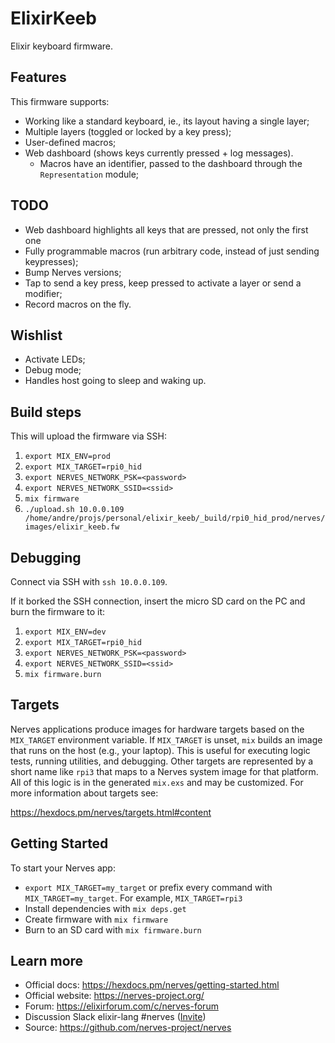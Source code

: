 # ElixirKeeb

Elixir keyboard firmware.

## Features

This firmware supports:

- Working like a standard keyboard, ie., its layout having a single layer;
- Multiple layers (toggled or locked by a key press);
- User-defined macros;
- Web dashboard (shows keys currently pressed + log messages).
    * Macros have an identifier, passed to the dashboard through the `Representation` module;

## TODO

- Web dashboard highlights all keys that are pressed, not only the first one
- Fully programmable macros (run arbitrary code, instead of just sending keypresses);
- Bump Nerves versions;
- Tap to send a key press, keep pressed to activate a layer or send a modifier;
- Record macros on the fly.

## Wishlist

- Activate LEDs;
- Debug mode;
- Handles host going to sleep and waking up.

## Build steps

This will upload the firmware via SSH:

1. `export MIX_ENV=prod`
2. `export MIX_TARGET=rpi0_hid`
3. `export NERVES_NETWORK_PSK=<password>`
4. `export NERVES_NETWORK_SSID=<ssid>`
5. `mix firmware`
6. `./upload.sh 10.0.0.109 /home/andre/projs/personal/elixir_keeb/_build/rpi0_hid_prod/nerves/images/elixir_keeb.fw`

## Debugging

Connect via SSH with `ssh 10.0.0.109`.

If it borked the SSH connection, insert the micro SD card on the PC and burn the firmware to it:

1. `export MIX_ENV=dev`
2. `export MIX_TARGET=rpi0_hid`
3. `export NERVES_NETWORK_PSK=<password>`
4. `export NERVES_NETWORK_SSID=<ssid>`
5. `mix firmware.burn`

## Targets

Nerves applications produce images for hardware targets based on the
`MIX_TARGET` environment variable. If `MIX_TARGET` is unset, `mix` builds an
image that runs on the host (e.g., your laptop). This is useful for executing
logic tests, running utilities, and debugging. Other targets are represented by
a short name like `rpi3` that maps to a Nerves system image for that platform.
All of this logic is in the generated `mix.exs` and may be customized. For more
information about targets see:

https://hexdocs.pm/nerves/targets.html#content

## Getting Started

To start your Nerves app:
  * `export MIX_TARGET=my_target` or prefix every command with
    `MIX_TARGET=my_target`. For example, `MIX_TARGET=rpi3`
  * Install dependencies with `mix deps.get`
  * Create firmware with `mix firmware`
  * Burn to an SD card with `mix firmware.burn`

## Learn more

  * Official docs: https://hexdocs.pm/nerves/getting-started.html
  * Official website: https://nerves-project.org/
  * Forum: https://elixirforum.com/c/nerves-forum
  * Discussion Slack elixir-lang #nerves ([Invite](https://elixir-slackin.herokuapp.com/))
  * Source: https://github.com/nerves-project/nerves
